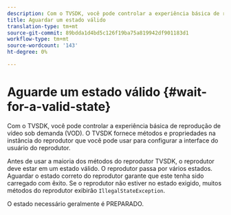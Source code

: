 ```yaml
---
description: Com o TVSDK, você pode controlar a experiência básica de reprodução de vídeo sob demanda (VOD). O TVSDK fornece métodos e propriedades na instância do reprodutor que você pode usar para configurar a interface do usuário do reprodutor.
title: Aguardar um estado válido
translation-type: tm+mt
source-git-commit: 89bdda1d4bd5c126f19ba75a819942df901183d1
workflow-type: tm+mt
source-wordcount: '143'
ht-degree: 0%

---
```



# Aguarde um estado válido {#wait-for-a-valid-state}

Com o TVSDK, você pode controlar a experiência básica de reprodução de vídeo sob demanda (VOD). O TVSDK fornece métodos e propriedades na instância do reprodutor que você pode usar para configurar a interface do usuário do reprodutor.

Antes de usar a maioria dos métodos do reprodutor TVSDK, o reprodutor deve estar em um estado válido.
O reprodutor passa por vários estados. Aguardar o estado correto do reprodutor garante que este tenha sido carregado com êxito. Se o reprodutor não estiver no estado exigido, muitos métodos do reprodutor exibirão `IllegalStateException`.

O estado necessário geralmente é PREPARADO.
